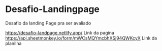 # Desafio-Landingpage
Desafio da landing Page pra ser avaliado

https://desafio-landpage.netlify.app/  Link da pagina
https://api.sheetmonkey.io/form/mWCsMQYmcbhXSj94QWKcyX Link da planilha
